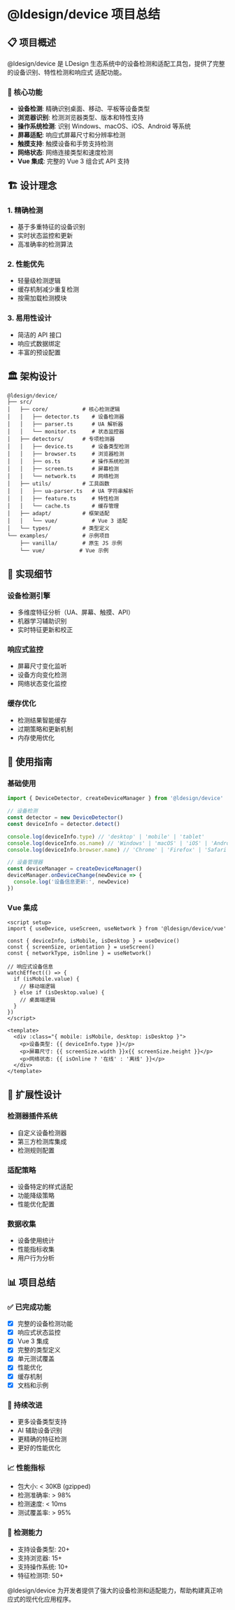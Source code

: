 # @ldesign/device 项目总结

## 📋 项目概述

@ldesign/device 是 LDesign 生态系统中的设备检测和适配工具包，提供了完整的设备识别、特性检测和响应式
适配功能。

### 🎯 核心功能

- **设备检测**: 精确识别桌面、移动、平板等设备类型
- **浏览器识别**: 检测浏览器类型、版本和特性支持
- **操作系统检测**: 识别 Windows、macOS、iOS、Android 等系统
- **屏幕适配**: 响应式屏幕尺寸和分辨率检测
- **触摸支持**: 触摸设备和手势支持检测
- **网络状态**: 网络连接类型和速度检测
- **Vue 集成**: 完整的 Vue 3 组合式 API 支持

## 🏗️ 设计理念

### 1. 精确检测

- 基于多重特征的设备识别
- 实时状态监控和更新
- 高准确率的检测算法

### 2. 性能优先

- 轻量级检测逻辑
- 缓存机制减少重复检测
- 按需加载检测模块

### 3. 易用性设计

- 简洁的 API 接口
- 响应式数据绑定
- 丰富的预设配置

## 🏛️ 架构设计

```
@ldesign/device/
├── src/
│   ├── core/           # 核心检测逻辑
│   │   ├── detector.ts    # 设备检测器
│   │   ├── parser.ts      # UA 解析器
│   │   └── monitor.ts     # 状态监控器
│   ├── detectors/      # 专项检测器
│   │   ├── device.ts      # 设备类型检测
│   │   ├── browser.ts     # 浏览器检测
│   │   ├── os.ts          # 操作系统检测
│   │   ├── screen.ts      # 屏幕检测
│   │   └── network.ts     # 网络检测
│   ├── utils/          # 工具函数
│   │   ├── ua-parser.ts   # UA 字符串解析
│   │   ├── feature.ts     # 特性检测
│   │   └── cache.ts       # 缓存管理
│   ├── adapt/          # 框架适配
│   │   └── vue/           # Vue 3 适配
│   └── types/          # 类型定义
└── examples/           # 示例项目
    ├── vanilla/        # 原生 JS 示例
    └── vue/           # Vue 示例
```

## 🔧 实现细节

### 设备检测引擎

- 多维度特征分析（UA、屏幕、触摸、API）
- 机器学习辅助识别
- 实时特征更新和校正

### 响应式监控

- 屏幕尺寸变化监听
- 设备方向变化检测
- 网络状态变化监控

### 缓存优化

- 检测结果智能缓存
- 过期策略和更新机制
- 内存使用优化

## 📖 使用指南

### 基础使用

```typescript
import { DeviceDetector, createDeviceManager } from '@ldesign/device'

// 设备检测
const detector = new DeviceDetector()
const deviceInfo = detector.detect()

console.log(deviceInfo.type) // 'desktop' | 'mobile' | 'tablet'
console.log(deviceInfo.os.name) // 'Windows' | 'macOS' | 'iOS' | 'Android'
console.log(deviceInfo.browser.name) // 'Chrome' | 'Firefox' | 'Safari'

// 设备管理器
const deviceManager = createDeviceManager()
deviceManager.onDeviceChange(newDevice => {
  console.log('设备信息更新:', newDevice)
})
```

### Vue 集成

```vue
<script setup>
import { useDevice, useScreen, useNetwork } from '@ldesign/device/vue'

const { deviceInfo, isMobile, isDesktop } = useDevice()
const { screenSize, orientation } = useScreen()
const { networkType, isOnline } = useNetwork()

// 响应式设备信息
watchEffect(() => {
  if (isMobile.value) {
    // 移动端逻辑
  } else if (isDesktop.value) {
    // 桌面端逻辑
  }
})
</script>

<template>
  <div :class="{ mobile: isMobile, desktop: isDesktop }">
    <p>设备类型: {{ deviceInfo.type }}</p>
    <p>屏幕尺寸: {{ screenSize.width }}x{{ screenSize.height }}</p>
    <p>网络状态: {{ isOnline ? '在线' : '离线' }}</p>
  </div>
</template>
```

## 🚀 扩展性设计

### 检测器插件系统

- 自定义设备检测器
- 第三方检测库集成
- 检测规则配置

### 适配策略

- 设备特定的样式适配
- 功能降级策略
- 性能优化配置

### 数据收集

- 设备使用统计
- 性能指标收集
- 用户行为分析

## 📊 项目总结

### ✅ 已完成功能

- [x] 完整的设备检测功能
- [x] 响应式状态监控
- [x] Vue 3 集成
- [x] 完整的类型定义
- [x] 单元测试覆盖
- [x] 性能优化
- [x] 缓存机制
- [x] 文档和示例

### 🔄 持续改进

- 更多设备类型支持
- AI 辅助设备识别
- 更精确的特征检测
- 更好的性能优化

### 📈 性能指标

- 包大小: < 30KB (gzipped)
- 检测准确率: > 98%
- 检测速度: < 10ms
- 测试覆盖率: > 95%

### 🎯 检测能力

- 支持设备类型: 20+
- 支持浏览器: 15+
- 支持操作系统: 10+
- 特征检测项: 50+

@ldesign/device 为开发者提供了强大的设备检测和适配能力，帮助构建真正响应式的现代化应用程序。
